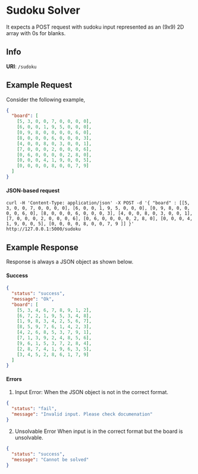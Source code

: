 # Sudoku Solver

It expects a POST request with sudoku input represented as an (9x9) 2D array with 0s for blanks.

## Info

**URI**: `/sudoku`

## Example Request

Consider the following example,

```json
{
  "board": [
    [5, 3, 0, 0, 7, 0, 0, 0, 0],
    [6, 0, 0, 1, 9, 5, 0, 0, 0],
    [0, 9, 8, 0, 0, 0, 0, 6, 0],
    [8, 0, 0, 0, 6, 0, 0, 0, 3],
    [4, 0, 0, 8, 0, 3, 0, 0, 1],
    [7, 0, 0, 0, 2, 0, 0, 0, 6],
    [0, 6, 0, 0, 0, 0, 2, 8, 0],
    [0, 0, 0, 4, 1, 9, 0, 0, 5],
    [0, 0, 0, 0, 8, 0, 0, 7, 9]
  ]
}
```

#### JSON-based request

`curl -H 'Content-Type: application/json' -X POST -d '{ "board" : [[5, 3, 0, 0, 7, 0, 0, 0, 0], [6, 0, 0, 1, 9, 5, 0, 0, 0], [0, 9, 8, 0, 0, 0, 0, 6, 0], [8, 0, 0, 0, 6, 0, 0, 0, 3], [4, 0, 0, 8, 0, 3, 0, 0, 1], [7, 0, 0, 0, 2, 0, 0, 0, 6], [0, 6, 0, 0, 0, 0, 2, 8, 0], [0, 0, 0, 4, 1, 9, 0, 0, 5], [0, 0, 0, 0, 8, 0, 0, 7, 9 ]] }' http://127.0.0.1:5000/sudoku`

## Example Response

Response is always a JSON object as shown below.

#### Success

```json
{
  "status": "success",
  "message": "Ok",
  "board": [
    [5, 3, 4, 6, 7, 8, 9, 1, 2],
    [6, 7, 2, 1, 9, 5, 3, 4, 8],
    [1, 9, 8, 3, 4, 2, 5, 6, 7],
    [8, 5, 9, 7, 6, 1, 4, 2, 3],
    [4, 2, 6, 8, 5, 3, 7, 9, 1],
    [7, 1, 3, 9, 2, 4, 8, 5, 6],
    [9, 6, 1, 5, 3, 7, 2, 8, 4],
    [2, 8, 7, 4, 1, 9, 6, 3, 5],
    [3, 4, 5, 2, 8, 6, 1, 7, 9]
  ]
}
```

#### Errors

1. Input Error: When the JSON object is not in the correct format.

```json
{
  "status": "fail",
  "message": "Invalid input. Please check documenation"
}
```

2. Unsolvable Error When input is in the correct format but the board is unsolvable.

```json
{
  "status": "success",
  "message": "Cannot be solved"
}
```
